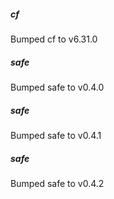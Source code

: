 
##### cf
Bumped cf to v6.31.0

##### safe
Bumped safe to v0.4.0

##### safe
Bumped safe to v0.4.1

##### safe
Bumped safe to v0.4.2

